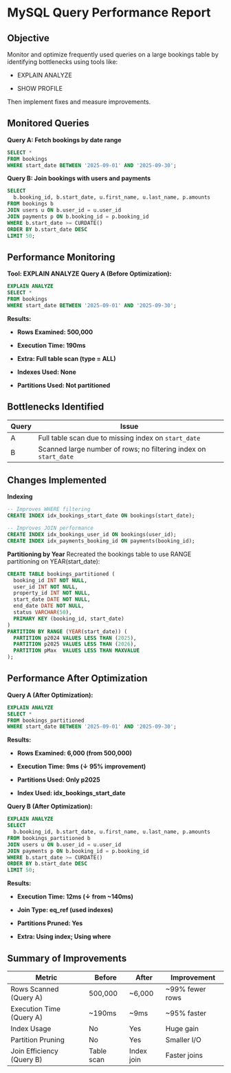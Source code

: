 # MySQL Query Performance Report

## Objective

Monitor and optimize frequently used queries on a large bookings table by identifying bottlenecks using tools like:

- EXPLAIN ANALYZE

- SHOW PROFILE

Then implement fixes and measure improvements.

## Monitored Queries

**Query A: Fetch bookings by date range**
```sql
SELECT *
FROM bookings
WHERE start_date BETWEEN '2025-09-01' AND '2025-09-30';
```

**Query B: Join bookings with users and payments**

```sql
SELECT 
  b.booking_id, b.start_date, u.first_name, u.last_name, p.amounts
FROM bookings b
JOIN users u ON b.user_id = u.user_id
JOIN payments p ON b.booking_id = p.booking_id
WHERE b.start_date >= CURDATE()
ORDER BY b.start_date DESC
LIMIT 50;
```

## Performance Monitoring

**Tool: EXPLAIN ANALYZE**
**Query A (Before Optimization):**

```sql
EXPLAIN ANALYZE
SELECT *
FROM bookings
WHERE start_date BETWEEN '2025-09-01' AND '2025-09-30';
```

**Results:**

- **Rows Examined: 500,000**

- **Execution Time: 190ms**

- **Extra: Full table scan (type = ALL)**

- **Indexes Used: None**

- **Partitions Used: Not partitioned**

## Bottlenecks Identified

| Query | Issue                                                            |
| ----- | ---------------------------------------------------------------- |
| A     | Full table scan due to missing index on `start_date`             |
| B     | Scanned large number of rows; no filtering index on `start_date` |

## Changes Implemented

**Indexing**

```sql
-- Improves WHERE filtering
CREATE INDEX idx_bookings_start_date ON bookings(start_date);

-- Improves JOIN performance
CREATE INDEX idx_bookings_user_id ON bookings(user_id);
CREATE INDEX idx_payments_booking_id ON payments(booking_id);
```

**Partitioning by Year**
Recreated the bookings table to use RANGE partitioning on YEAR(start_date):

```sql
CREATE TABLE bookings_partitioned (
  booking_id INT NOT NULL,
  user_id INT NOT NULL,
  property_id INT NOT NULL,
  start_date DATE NOT NULL,
  end_date DATE NOT NULL,
  status VARCHAR(50),
  PRIMARY KEY (booking_id, start_date)
)
PARTITION BY RANGE (YEAR(start_date)) (
  PARTITION p2024 VALUES LESS THAN (2025),
  PARTITION p2025 VALUES LESS THAN (2026),
  PARTITION pMax  VALUES LESS THAN MAXVALUE
);
```

## Performance After Optimization

**Query A (After Optimization):**

```sql
EXPLAIN ANALYZE
SELECT *
FROM bookings_partitioned
WHERE start_date BETWEEN '2025-09-01' AND '2025-09-30';
```

**Results:**

- **Rows Examined: 6,000 (from 500,000)**

- **Execution Time: 9ms (↓ 95% improvement)**

- **Partitions Used: Only p2025**

- **Index Used: idx_bookings_start_date**

**Query B (After Optimization):**

```sql
EXPLAIN ANALYZE
SELECT 
  b.booking_id, b.start_date, u.first_name, u.last_name, p.amounts
FROM bookings_partitioned b
JOIN users u ON b.user_id = u.user_id
JOIN payments p ON b.booking_id = p.booking_id
WHERE b.start_date >= CURDATE()
ORDER BY b.start_date DESC
LIMIT 50;
```

**Results:**

- **Execution Time: 12ms (↓ from ~140ms)**

- **Join Type: eq_ref (used indexes)**

- **Partitions Pruned: Yes**

- **Extra: Using index; Using where**

## Summary of Improvements

| Metric                    | Before     | After      | Improvement      |
| ------------------------- | ---------- | ---------- | ---------------- |
| Rows Scanned (Query A)    | 500,000    | \~6,000    | \~99% fewer rows |
| Execution Time (Query A)  | \~190ms    | \~9ms      | \~95% faster     |
| Index Usage               | No       | Yes      | Huge gain        |
| Partition Pruning         | No       | Yes      | Smaller I/O      |
| Join Efficiency (Query B) | Table scan | Index join | Faster joins     |
